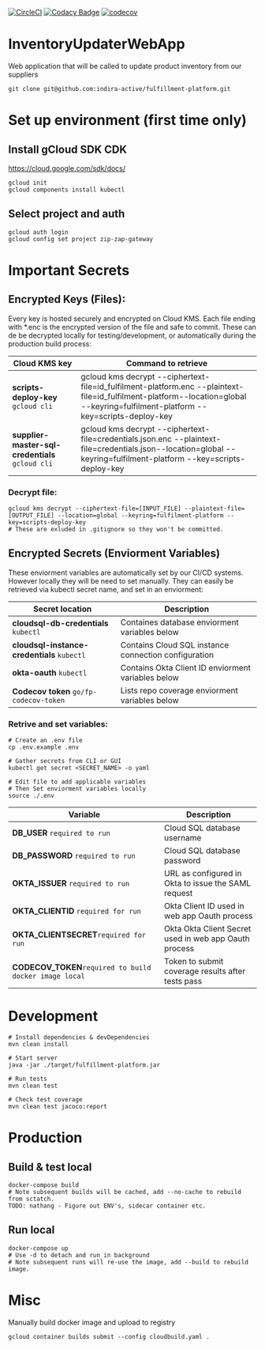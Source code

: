 [![CircleCI](https://circleci.com/gh/indira-active/fulfillment-platform.svg?style=svg&circle-token=dede407d73b7eb5b0427274c18cfdd6a4ba083bb)](https://circleci.com/gh/indira-active/fulfillment-platform)
[![Codacy Badge](https://api.codacy.com/project/badge/Grade/e2906ab1ca4c4ea9a5a01baee82f572a)](https://www.codacy.com?utm_source=github.com&amp;utm_medium=referral&amp;utm_content=indira-active/fulfillment-platform&amp;utm_campaign=Badge_Grade)
[![codecov](https://codecov.io/gh/indira-active/fulfillment-platform/branch/master/graph/badge.svg?token=Fy61fd6xfd)](https://codecov.io/gh/indira-active/fulfillment-platform)

# InventoryUpdaterWebApp
Web application that will be called to update product inventory from our suppliers
  
    git clone git@github.com:indira-active/fulfillment-platform.git

# Set up environment (first time only)
## Install gCloud SDK CDK
https://cloud.google.com/sdk/docs/

    gcloud init
    gcloud components install kubectl

## Select project and auth
    gcloud auth login
    gcloud config set project zip-zap-gateway



# Important Secrets

## Encrypted Keys (Files):  
Every key is hosted securely and encrypted on Cloud KMS. Each file ending with *.enc is the encrypted version of the file and safe to commit. These can de be decrypted locally for testing/development, or automatically during the production build process:
  

| Cloud KMS key          | Command to retrieve |
|-------------------------|-------------|
| **scripts-deploy-key** `gcloud cli` | gcloud kms decrypt --ciphertext-file=id_fulfilment-platform.enc --plaintext-file=id_fulfilment-platform--location=global --keyring=fulfilment-platform --key=scripts-deploy-key |
| **supplier-master-sql-credentials** `gcloud cli` | gcloud kms decrypt --ciphertext-file=credentials.json.enc --plaintext-file=credentials.json--location=global --keyring=fulfilment-platform --key=scripts-deploy-key |

### Decrypt file:
    gcloud kms decrypt --ciphertext-file=[INPUT_FILE] --plaintext-file=[OUTPUT_FILE] --location=global --keyring=fulfilment-platform --key=scripts-deploy-key
    # These are exluded in .gitignore so they won't be committed.

## Encrypted Secrets (Enviorment Variables)
These enviorment variables are automatically set by our CI/CD systems. However locally they will be need to set manually. They can easily be retrieved via kubectl secret name, and set in an enviorment: 

| Secret location            | Description |
|-------------------------|-------------|
| **cloudsql-db-credentials** `kubectl` | Containes database enviorment variables below |
| **cloudsql-instance-credentials** `kubectl` | Contains Cloud SQL instance connection configuration |
| **okta-oauth** `kubectl` | Contains Okta Client ID enviorment variables below  |
| **Codecov token** `go/fp-codecov-token` | Lists repo coverage enviorment variables below |


### Retrive and set variables:
    # Create an .env file
    cp .env.example .env

    # Gather secrets from CLI or GUI
    kubectl get secret <SECRET_NAME> -o yaml
    
    # Edit file to add applicable variables
    # Then Set enviorment variables locally
    source ./.env

| Variable                | Description |
|-------------------------|-------------|
| **DB_USER** `required to run` | Cloud SQL database username |
| **DB_PASSWORD** `required to run`       | Cloud SQL database password |
| **OKTA_ISSUER** `required to run` | URL as configured in Okta to issue the SAML request |
| **OKTA_CLIENTID** `required for run`       | Okta Client ID used in web app Oauth process |
| **OKTA_CLIENTSECRET**`required for run` | Okta Okta Client Secret used in web app Oauth process |
| **CODECOV_TOKEN**`required to build docker image local` | Token to submit coverage results after tests pass |



# Development
    # Install dependencies & devDependencies
    mvn clean install

    # Start server
    java -jar ./target/fulfillment-platform.jar

    # Run tests
    mvn clean test

    # Check test coverage
    mvn clean test jacoco:report



# Production
## Build & test local
    docker-compose build
    # Note subsequent builds will be cached, add --no-cache to rebuild from sctatch.
    TODO: nathang - Figure out ENV's, sidecar container etc.


## Run local
    docker-compose up 
    # Use -d to detach and run in background
    # Note subsequent runs will re-use the image, add --build to rebuild image. 
    


# Misc
Manually build docker image and upload to registry

    gcloud container builds submit --config cloudbuild.yaml .

